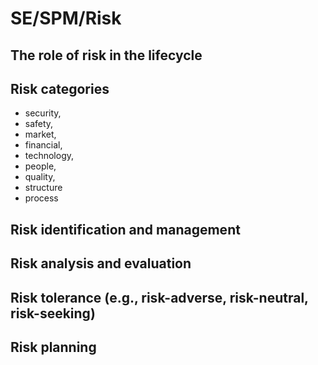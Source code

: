 # SE/SPM/Risk

## The role of risk in the lifecycle

## Risk categories 
    
- security, 
- safety, 
- market, 
- financial, 
- technology, 
- people, 
- quality, 
- structure 
- process

## Risk identification and management

## Risk analysis and evaluation

## Risk tolerance (e.g., risk-adverse, risk-neutral, risk-seeking)

## Risk planning